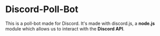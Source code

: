 # Discord-Poll-Bot

This is a poll-bot made for Discord. It's made with discord.js, a __node.js__ module which allows us to interact with the __Discord API__.

